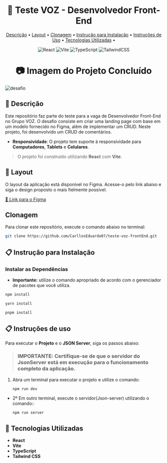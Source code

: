 <h1 align="center" style="font-weight: bold;"> 📝 Teste VOZ - Desenvolvedor Front-End</h1>
<p align="center">
 <a href="#descricao">Descrição</a> • 
 <a href="#layout">Layout</a> • 
 <a href="#clonagem">Clonagem</a> • 
  <a href="#instalacao">Instrução para Instalação</a> •
  <a href="#uso">Instruções de Uso</a> •
  <a href="#tecnologias-utilizadas">Tecnologias Utilizadas</a> •
</p>

<div align="center">

![React](https://img.shields.io/badge/react-%2320232a.svg?style=for-the-badge&logo=react&logoColor=%2361DAFB)
![Vite](https://img.shields.io/badge/vite-%23646CFF.svg?style=for-the-badge&logo=vite&logoColor=white)
![TypeScript](https://img.shields.io/badge/typescript-%23007ACC.svg?style=for-the-badge&logo=typescript&logoColor=white)
![TailwindCSS](https://img.shields.io/badge/tailwindcss-%2338B2AC.svg?style=for-the-badge&logo=tailwind-css&logoColor=white)

</div>

<h1 align="center" style="font-weight: bold;"> 📷 Imagem do Projeto Concluído</h1>

![desafio](https://github.com/user-attachments/assets/90f660ac-fba9-40f1-8181-abf4630a2501)


<h2 id="descricao">📌 Descrição</h2>
Este repositório faz parte do teste para a vaga de Desenvolvedor Front-End no Grupo VOZ. O desafio consiste em criar uma landing page com base em um modelo fornecido no Figma, além de implementar um CRUD. Neste projeto, foi desenvolvido um CRUD de comentários. 

- <strong>Responsividade</strong>: O projeto tem suporte à responsividade para <strong>Computadores</strong>, <strong>Tablets</strong> e <strong>Celulares</strong>.

> O projeto foi construído utilizando <strong>React</strong> com <strong>Vite</strong>.

<h2 id="layout">🎨 Layout</h2>

O layout da aplicação está disponível no Figma. Acesse-o pelo link abaixo e siga o design proposto o mais fielmente possível.

[🔗 Link para o Figma](https://www.figma.com/design/YqufsjX9hR7Qzk9mM359fH/Teste-Motoca-Systems?node-id=0-1&t=cMNbEIgJ2wKOufTm-1)

<h2 id="clonagem">Clonagem</h2>

Para clonar este repositório, execute o comando abaixo no terminal:

```bash
git clone https://github.com/CarllosEduardo07/teste-voz-frontEnd.git
```

<h2 id="instalacao">📋 Instrução para Instalação</h2>

### Instalar as Dependências

- **Importante:** utilize o comando apropriado de acordo com o gerenciador de pacotes que você utiliza.

```bash
npm install
```

```bash
yarn install
```

```bash
pnpm install
```

<h2 id="uso">📋 Instruções de uso</h2>

Para executar o **Projeto** e o **JSON Server**, siga os passos abaixo:

> <h3><strong>IMPORTANTE</strong>: Certifique-se de que o servidor do JsonServer está em execução para o funcionamento completo da aplicação.</h3>

1. Abra um terminal para executar o projeto e utilize o comando:
   ```bash
   npm run dev
   ```

- 2º Em outro terminal, execute o servidor(Json-server) utilizando o comando::

  ```bash
  npm run server
  ```


<h2 id="tecnologias-utilizadas">🚀 Tecnologias Utilizadas</h2>

- **React**
- **Vite**
- **TypeScript**
- **Tailwind CSS**
